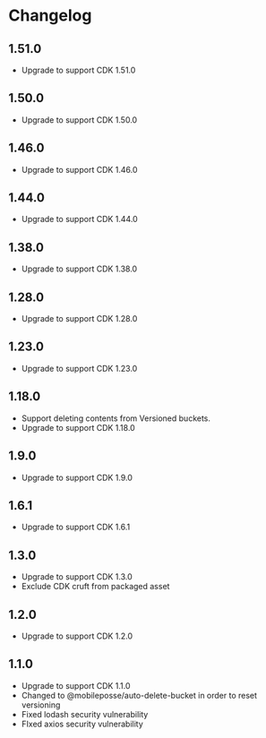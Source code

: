 # Changelog

## 1.51.0

- Upgrade to support CDK 1.51.0

## 1.50.0

- Upgrade to support CDK 1.50.0

## 1.46.0

- Upgrade to support CDK 1.46.0

## 1.44.0

- Upgrade to support CDK 1.44.0

## 1.38.0

- Upgrade to support CDK 1.38.0

## 1.28.0

- Upgrade to support CDK 1.28.0

## 1.23.0

- Upgrade to support CDK 1.23.0

## 1.18.0

- Support deleting contents from Versioned buckets.
- Upgrade to support CDK 1.18.0

## 1.9.0

- Upgrade to support CDK 1.9.0

## 1.6.1

- Upgrade to support CDK 1.6.1

## 1.3.0

- Upgrade to support CDK 1.3.0
- Exclude CDK cruft from packaged asset

## 1.2.0

- Upgrade to support CDK 1.2.0

## 1.1.0

- Upgrade to support CDK 1.1.0
- Changed to @mobileposse/auto-delete-bucket in order to reset versioning
- Fixed lodash security vulnerability
- FIxed axios security vulnerability
